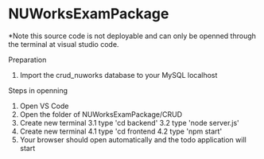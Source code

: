 # NUWorksExamPackage
 
*Note this source code is not deployable and can only be openned through the terminal at visual studio code.

Preparation
1. Import the crud_nuworks database to your MySQL localhost

Steps in openning
1. Open VS Code
2. Open the folder of NUWorksExamPackage/CRUD
3. Create new terminal
3.1 type 'cd backend'
3.2 type 'node server.js'
4. Create new terminal
4.1 type 'cd frontend
4.2 type 'npm start'
5. Your browser should open automatically and the todo application will start